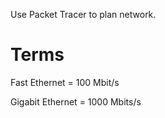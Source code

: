 Use Packet Tracer to plan network.


# Terms

Fast Ethernet = 100 Mbit/s

Gigabit Ethernet = 1000 Mbits/s

